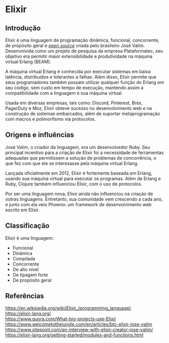 # Elixir

## Introdução

Elixir é uma linguagem de programação dinâmica, funcional, concorrente, de propósito geral e [*open source*](https://github.com/elixir-lang/elixir) criada pelo brasileiro José Valim. Desenvolvida como um projeto de pesquisa da empresa Plataformatec, seu objetivo era permitir maior extensibilidade e produtividade na máquina virtual Erlang (BEAM).

A máquina virtual Erlang é conhecida por executar sistemas em baixa latência, distribuídos e tolerantes a falhas. Além disso, Elixir permite que seus programadores também possam utilizar qualquer função do Erlang em seu código, sem custo em tempo de execução, mantendo assim a compatibilidade com a linguagem e sua máquina virtual.

Usada em diversas empresas, tais como: Discord, Pinterest, Brex, PagerDuty e Moz, Elixir obteve sucesso no desenvolvimento web e na construção de sistemas embarcados, além de suportar metaprogramação com macros e polimorfismo via protocolos.

## Origens e influências

José Valim, o criador da linguagem, era um desenvolvedor Ruby. Seu principal incentivo para a criação de Elixir foi a necessidade de ferramentas adequadas que permitissem a solução de problemas de concorrência, o que fez com que ele se interesasse pela máquina virtual Erlang.

Lançada oficialmente em 2012, Elixir é fortemente baseada em Erlang, usando sua máquina virtual para executar os programas. Além de Erlang e Ruby, Clojure também influenciou Elixir, com o uso de protocolos.

Por ser uma linguagem nova, Elixir ainda não influenciou na criação de outras linguagens. Entretanto, sua comunidade vem crescendo a cada ano, e junto com ela veio Phoenix: um framework de desenvolvimento web escrito em Elixir.

## Classificação

Elixir é uma linguagem:

- Funcional
- Dinâmica
- Compilada
- Concorrente
- De alto nível
- De tipagem forte
- De propósito geral

## Referências

https://en.wikipedia.org/wiki/Elixir_(programming_language)<br/>
https://elixir-lang.org/<br/>
https://www.quora.com/What-big-projects-use-Elixir<br/>
https://www.welcometothejungle.com/en/articles/btc-elixir-jose-valim<br/>
https://www.sitepoint.com/an-interview-with-elixir-creator-jose-valim/<br/>
https://elixir-lang.org/getting-started/modules-and-functions.html
